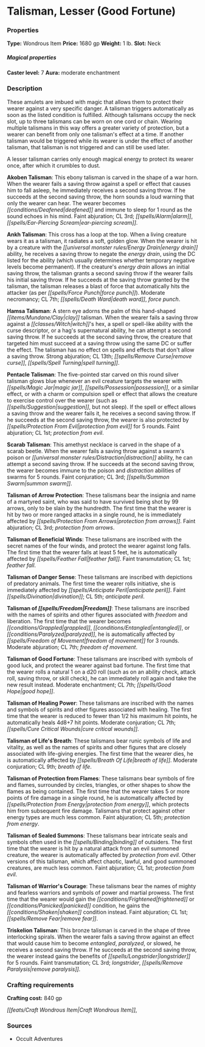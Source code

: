 ﻿---
Title: "Talisman, Lesser (Good Fortune)"
Type: "Wondrous Item"
Price: "1680 gp"
Weight: "1 lb."
Slot: "Neck"
Caster level: "7"
Aura: "moderate enchantment"
Description: |
  "These amulets are imbued with magic that allows them to protect their wearer against a very specific danger. A talisman triggers automatically as soon as the listed condition is fulfilled. Although talismans occupy the neck slot, up to three talismans can be worn on one cord or chain. Wearing multiple talismans in this way offers a greater variety of protection, but a wearer can benefit from only one talisman's effect at a time. If another talisman would be triggered while its wearer is under the effect of another talisman, that talisman is not triggered and can still be used later.
  A _lesser talisman_ carries only enough magical energy to protect its wearer once, after which it crumbles to dust.
  **Akoben Talisman**: This ebony talisman is carved in the shape of a war horn. When the wearer fails a saving throw against a spell or effect that causes him to fall asleep, he immediately receives a second saving throw. If he succeeds at the second saving throw, the horn sounds a loud warning that only the wearer can hear. The wearer becomes deafened and immune to sleep for 1 round as the sound echoes in his mind. Faint abjuration; CL 3rd; _alarm, ear-piercing scream_.
  **Ankh Talisman**: This cross has a loop at the top. When a living creature wears it as a talisman, it radiates a soft, golden glow. When the wearer is hit by a creature with the energy drain ability, he receives a saving throw to negate the energy drain, using the DC listed for the ability (which usually determines whether temporary negative levels become permanent). If the creature's energy drain allows an initial saving throw, the talisman grants a second saving throw if the wearer fails his initial saving throw. If he succeeds at the saving throw granted by the talisman, the talisman releases a blast of force that automatically hits the attacker (as per _force punch_). Moderate necromancy; CL 7th; _death ward, force punch_.
  **Hamsa Talisman**: A stern eye adorns the palm of this hand-shaped clay talisman. When the wearer fails a saving throw against a witch's hex, a spell or spell-like ability with the curse descriptor, or a hag's supernatural ability, he can attempt a second saving throw. If he succeeds at the second saving throw, the creature that targeted him must succeed at a saving throw using the same DC or suffer the effect. The talisman has no effect on spells and effects that don't allow a saving throw. Strong abjuration; CL 13th; _remove curse, spell turning_.
  **Pentacle Talisman**: The five-pointed star carved on this round silver talisman glows blue whenever an evil creature targets the wearer with _magic jar, possession_, or a similar effect, or with a charm or compulsion spell or effect that allows the creature to exercise control over the wearer (such as _suggestion_, but not _sleep_). If the spell or effect allows a saving throw and the wearer fails it, he receives a second saving throw. If he succeeds at the second saving throw, the wearer is also protected by _protection from evil_ for 5 rounds. Faint abjuration; CL 1st; _protection from evil_.
  **Scarab Talisman**: This amethyst necklace is carved in the shape of a scarab beetle. When the wearer fails a saving throw against a swarm's poison or distraction ability, he can attempt a second saving throw. If he succeeds at the second saving throw, the wearer becomes immune to the poison and distraction abilities of swarms for 5 rounds. Faint conjuration; CL 3rd; _summon swarm_.
  **Talisman of Arrow Protection**: These talismans bear the insignia and name of a martyred saint, who was said to have survived being shot by 99 arrows, only to be slain by the hundredth. The first time that the wearer is hit by two or more ranged attacks in a single round, he is immediately affected by _protection from arrows_. Faint abjuration; CL 3rd; _protection from arrows_.
  **Talisman of Beneficial Winds**: These talismans are inscribed with the secret names of the four winds, and protect the wearer against long falls. The first time that the wearer falls at least 5 feet, he is automatically affected by _feather fall_. Faint transmutation; CL 1st; _feather fall_.
  **Talisman of Danger Sense**: These talismans are inscribed with depictions of predatory animals. The first time the wearer rolls initiative, she is immediately affected by _anticipate peril_. Faint divination; CL 5th; _anticipate peril_.
  **Talisman of Freedom**: These talismans are inscribed with the names of spirits and other figures associated with freedom and liberation. The first time that the wearer becomes grappled, entangled, or paralyzed, he is automatically affected by _freedom of movement_ for 3 rounds. Moderate abjuration; CL 7th; _freedom of movement_.
  **Talisman of Good Fortune**: These talismans are inscribed with symbols of good luck, and protect the wearer against bad fortune. The first time that the wearer rolls a natural 1 on a d20 roll (such as on an ability check, attack roll, saving throw, or skill check), he can immediately roll again and take the new result instead. Moderate enchantment; CL 7th; _good hope_.
  **Talisman of Healing Power**: These talismans are inscribed with the names and symbols of spirits and other figures associated with healing. The first time that the wearer is reduced to fewer than 1/2 his maximum hit points, he automatically heals 4d8+7 hit points. Moderate conjuration; CL 7th; _cure critical wounds_.
  **Talisman of Life's Breath**: These talismans bear runic symbols of life and vitality, as well as the names of spirits and other figures that are closely associated with life-giving energies. The first time that the wearer dies, he is automatically affected by _breath of life_. Moderate conjuration; CL 9th; _breath of life_.
  **Talisman of Protection from Flames**: These talismans bear symbols of fire and flames, surrounded by circles, triangles, or other shapes to show the flames as being contained. The first time that the wearer takes 5 or more points of fire damage in a single round, he is automatically affected by _protection from energy_, which protects him from subsequent fire damage. Talismans that protect against other energy types are much less common. Faint abjuration; CL 5th; _protection from energy_.
  **Talisman of Sealed Summons**: These talismans bear intricate seals and symbols often used in the binding of outsiders. The first time that the wearer is hit by a natural attack from an evil summoned creature, the wearer is automatically affected by _protection from evil_. Other versions of this talisman, which affect chaotic, lawful, and good summoned creatures, are much less common. Faint abjuration; CL 1st; _protection from evil_.
  **Talisman of Warrior's Courage**: These talismans bear the names of mighty and fearless warriors and symbols of power and martial prowess. The first time that the wearer would gain the frightened or panicked condition, he gains the shaken condition instead. Faint abjuration; CL 1st; _remove fear_.
  **Triskelion Talisman**: This bronze talisman is carved in the shape of three interlocking spirals. When the wearer fails a saving throw against an effect that would cause him to become entangled, paralyzed, or slowed, he receives a second saving throw. If he succeeds at the second saving throw, the wearer instead gains the benefits of _longstrider_ for 5 rounds. Faint transmutation; CL 3rd; _longstrider, remove paralysis_."
Crafting cost: "840 gp"
Sources: "['Occult Adventures']"
---

# Talisman, Lesser (Good Fortune)

### Properties

**Type:** Wondrous Item **Price:** 1680 gp **Weight:** 1 lb. **Slot:** Neck

##### Magical properties

**Caster level:** 7 **Aura:** moderate enchantment

### Description

These amulets are imbued with magic that allows them to protect their wearer against a very specific danger. A talisman triggers automatically as soon as the listed condition is fulfilled. Although talismans occupy the neck slot, up to three talismans can be worn on one cord or chain. Wearing multiple talismans in this way offers a greater variety of protection, but a wearer can benefit from only one talisman's effect at a time. If another talisman would be triggered while its wearer is under the effect of another talisman, that talisman is not triggered and can still be used later.

A lesser talisman carries only enough magical energy to protect its wearer once, after which it crumbles to dust.

**Akoben Talisman**: This ebony talisman is carved in the shape of a war horn. When the wearer fails a saving throw against a spell or effect that causes him to fall asleep, he immediately receives a second saving throw. If he succeeds at the second saving throw, the horn sounds a loud warning that only the wearer can hear. The wearer becomes _[[conditions/Deafened|deafened]]_ and immune to sleep for 1 round as the sound echoes in his mind. Faint abjuration; CL 3rd; _[[spells/Alarm|alarm]]_, _[[spells/Ear-Piercing Scream|ear-piercing scream]]_.

**Ankh Talisman**: This cross has a loop at the top. When a living creature wears it as a talisman, it radiates a soft, golden glow. When the wearer is hit by a creature with the _[[universal monster rules/Energy Drain|energy drain]]_ ability, he receives a saving throw to negate the _energy drain_, using the DC listed for the ability (which usually determines whether temporary negative levels become permanent). If the creature's _energy drain_ allows an initial saving throw, the talisman grants a second saving throw if the wearer fails his initial saving throw. If he succeeds at the saving throw granted by the talisman, the talisman releases a blast of force that automatically hits the attacker (as per _[[spells/Force Punch|force punch]]_). Moderate necromancy; CL 7th; _[[spells/Death Ward|death ward]]_, _force punch_.

**Hamsa Talisman**: A stern eye adorns the palm of this hand-shaped _[[items/Mundane/Clay|clay]]_ talisman. When the wearer fails a saving throw against a _[[classes/Witch|witch]]_'s hex, a spell or spell-like ability with the curse descriptor, or a hag's supernatural ability, he can attempt a second saving throw. If he succeeds at the second saving throw, the creature that targeted him must succeed at a saving throw using the same DC or suffer the effect. The talisman has no effect on spells and effects that don't allow a saving throw. Strong abjuration; CL 13th; _[[spells/Remove Curse|remove curse]]_, _[[spells/Spell Turning|spell turning]]_.

**Pentacle Talisman**: The five-pointed star carved on this round silver talisman glows blue whenever an evil creature targets the wearer with _[[spells/Magic Jar|magic jar]]_, _[[spells/Possession|possession]]_, or a similar effect, or with a charm or compulsion spell or effect that allows the creature to exercise control over the wearer (such as _[[spells/Suggestion|suggestion]]_, but not sleep). If the spell or effect allows a saving throw and the wearer fails it, he receives a second saving throw. If he succeeds at the second saving throw, the wearer is also protected by _[[spells/Protection From Evil|protection from evil]]_ for 5 rounds. Faint abjuration; CL 1st; _protection from evil_.

**Scarab Talisman**: This amethyst necklace is carved in the shape of a scarab beetle. When the wearer fails a saving throw against a swarm's poison or _[[universal monster rules/Distraction|distraction]]_ ability, he can attempt a second saving throw. If he succeeds at the second saving throw, the wearer becomes immune to the poison and _distraction_ abilities of swarms for 5 rounds. Faint conjuration; CL 3rd; _[[spells/Summon Swarm|summon swarm]]_.

**Talisman of Arrow Protection**: These talismans bear the insignia and name of a martyred saint, who was said to have survived being shot by 99 arrows, only to be slain by the hundredth. The first time that the wearer is hit by two or more ranged attacks in a single round, he is immediately affected by _[[spells/Protection From Arrows|protection from arrows]]_. Faint abjuration; CL 3rd; _protection from arrows_.

**Talisman of Beneficial Winds**: These talismans are inscribed with the secret names of the four winds, and protect the wearer against long falls. The first time that the wearer falls at least 5 feet, he is automatically affected by _[[spells/Feather Fall|feather fall]]_. Faint transmutation; CL 1st; _feather fall_.

**Talisman of Danger Sense**: These talismans are inscribed with depictions of predatory animals. The first time the wearer rolls initiative, she is immediately affected by _[[spells/Anticipate Peril|anticipate peril]]_. Faint _[[spells/Divination|divination]]_; CL 5th; _anticipate peril_.

**Talisman of _[[spells/Freedom|Freedom]]_**: These talismans are inscribed with the names of spirits and other figures associated with _freedom_ and liberation. The first time that the wearer becomes _[[conditions/Grappled|grappled]]_, _[[conditions/Entangled|entangled]]_, or _[[conditions/Paralyzed|paralyzed]]_, he is automatically affected by _[[spells/Freedom of Movement|freedom of movement]]_ for 3 rounds. Moderate abjuration; CL 7th; _freedom of movement_.

**Talisman of Good Fortune**: These talismans are inscribed with symbols of good luck, and protect the wearer against bad fortune. The first time that the wearer rolls a natural 1 on a d20 roll (such as on an ability check, attack roll, saving throw, or skill check), he can immediately roll again and take the new result instead. Moderate enchantment; CL 7th; _[[spells/Good Hope|good hope]]_.

**Talisman of Healing Power**: These talismans are inscribed with the names and symbols of spirits and other figures associated with healing. The first time that the wearer is reduced to fewer than 1/2 his maximum hit points, he automatically heals 4d8+7 hit points. Moderate conjuration; CL 7th; _[[spells/Cure Critical Wounds|cure critical wounds]]_.

**Talisman of Life's Breath**: These talismans bear runic symbols of life and vitality, as well as the names of spirits and other figures that are closely associated with life-giving energies. The first time that the wearer dies, he is automatically affected by _[[spells/Breath Of Life|breath of life]]_. Moderate conjuration; CL 9th; _breath of life_.

**Talisman of Protection from Flames**: These talismans bear symbols of fire and flames, surrounded by circles, triangles, or other shapes to show the flames as being contained. The first time that the wearer takes 5 or more points of fire damage in a single round, he is automatically affected by _[[spells/Protection from Energy|protection from energy]]_, which protects him from subsequent fire damage. Talismans that protect against other energy types are much less common. Faint abjuration; CL 5th; _protection from energy_.

**Talisman of Sealed Summons**: These talismans bear intricate seals and symbols often used in the _[[spells/Binding|binding]]_ of outsiders. The first time that the wearer is hit by a natural attack from an evil summoned creature, the wearer is automatically affected by _protection from evil_. Other versions of this talisman, which affect chaotic, lawful, and good summoned creatures, are much less common. Faint abjuration; CL 1st; _protection from evil_.

**Talisman of Warrior's Courage**: These talismans bear the names of mighty and fearless warriors and symbols of power and martial prowess. The first time that the wearer would gain the _[[conditions/Frightened|frightened]]_ or _[[conditions/Panicked|panicked]]_ condition, he gains the _[[conditions/Shaken|shaken]]_ condition instead. Faint abjuration; CL 1st; _[[spells/Remove Fear|remove fear]]_.

**Triskelion Talisman**: This bronze talisman is carved in the shape of three interlocking spirals. When the wearer fails a saving throw against an effect that would cause him to become _entangled_, _paralyzed_, or slowed, he receives a second saving throw. If he succeeds at the second saving throw, the wearer instead gains the benefits of _[[spells/Longstrider|longstrider]]_ for 5 rounds. Faint transmutation; CL 3rd; _longstrider_, _[[spells/Remove Paralysis|remove paralysis]]_.

### Crafting requirements

**Crafting cost:** 840 gp

_[[feats/Craft Wondrous Item|Craft Wondrous Item]]_,

### Sources

* Occult Adventures